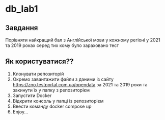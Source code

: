 # db_lab1

## Завдання
Порівняти найкращий бал з Англійської мови у кожному регіоні у 2021 та 2019 роках серед тих кому було зараховано тест

## Як користуватися??
1. Клонувати репозиторій
2. Окремо завантажити файли з даними із сайту https://zno.testportal.com.ua/opendata за 2021 та 2019 роки та закинути їх у папку з репозиторієм
3. Запустити Docker
4. Відкрити консоль у папці із репозиторієм
5. Ввести команду docker compose up
6. Enjoy...
